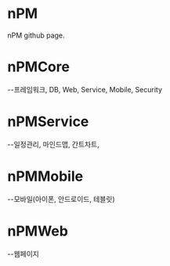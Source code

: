 nPM
===

nPM github page.

nPMCore
===
--프레임워크, DB, Web, Service, Mobile, Security 

nPMService
===
--일정관리, 마인드맵, 간트차트, 

nPMMobile
===
--모바일(아이폰, 안드로이드, 테블릿)

nPMWeb
===
--웹페이지



